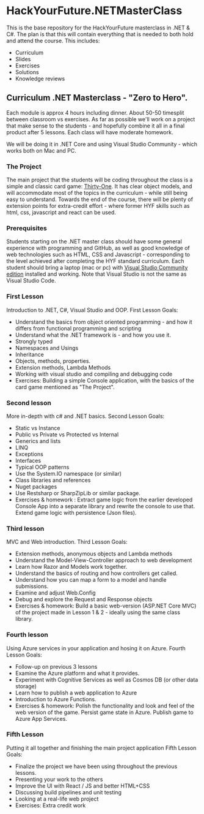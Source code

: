 # HackYourFuture.NETMasterClass
This is the base repository for the HackYourFuture masterclass in .NET & C#.
The plan is that this will contain everything that is needed to both hold and attend the course.
This includes:
* Curriculum
* Slides
* Exercises
* Solutions
* Knowledge reviews


## Curriculum .NET Masterclass - "Zero to Hero".

Each module is approx 4 hours including dinner. About 50-50 timesplit between classroom vs exercises.
As far as possible we'll work on a project that make sense to the students - and hopefully combine it all in a final product after 5 lessons.
Each class will have moderate homework.

We will be doing it in .NET Core and using Visual Studio Community - which works both on Mac and PC.

### The Project
The main project that the students will be coding throughout the class is a simple and classic card game: [Thirty-One](https://en.wikipedia.org/wiki/Thirty-one_(card_game)).
It has clear object models, and will accommodate most of the topics in the curriculum - while still being easy to understand.
Towards the end of the course, there will be plenty of extension points for extra-credit effort - where former HYF skills such as html, css, javascript and react can be used.

### Prerequisites
Students starting on the .NET master class should have some general experience with programming and GitHub, as well as good knowledge of web technologies such as HTML, CSS and Javascript - corresponding to the level achieved after completing the HYF standard curriculum. 
Each student should bring a laptop (mac or pc) with [Visual Studio Community edition](https://visualstudio.microsoft.com/vs/community/) installed and working. Note that Visual Studio is not the same as Visual Studio Code.

### First Lesson
Introduction to .NET, C#, Visual Studio and OOP.
First Lesson Goals:
* Understand the basics from object oriented programming - and how it differs from functional programming and scripting
* Understand what the .NET framework is - and how you use it.
* Strongly typed
* Namespaces and Usings
* Inheritance
* Objects, methods, properties.
* Extension methods, Lambda Methods
* Working with visual studio and compiling and debugging code
* Exercises: Building a simple Console application, with the basics of the card game mentioned as "The Project".

### Second lesson
More in-depth with c# and .NET basics.
Second Lesson Goals:
* Static vs Instance
* Public vs Private vs Protected vs Internal
* Generics and lists
* LINQ
* Exceptions
* Interfaces
* Typical OOP patterns
* Use the System.IO namespace (or similar)
* Class libraries and references
* Nuget packages
* Use Restsharp or SharpZipLib or similar package.
* Exercises & homework : Extract game logic from the earlier developed Console App into a separate library and rewrite the console to use that. Extend game logic with persistence (Json files).

### Third lesson
MVC and Web introduction.
Third Lesson Goals:
* Extension methods, anonymous objects and Lambda methods
* Understand the Model-View-Controller approach to web development
* Learn how Razor and Models work together.
* Understand the basics of routing and how controllers get called.
* Understand how you can map a form to a model and handle submissions.
* Examine and adjust Web.Config
* Debug and explore the Request and Response objects
* Exercises & homework: Build a basic web-version (ASP.NET Core MVC) of the project made in Lesson 1 & 2 - ideally using the same class library.

### Fourth lesson
Using Azure services in your application and hosing it on Azure.
Fourth Lesson Goals:
* Follow-up on previous 3 lessons
* Examine the Azure platform and what it provides.
* Experiment with Cognitive Services as well as Cosmos DB (or other data storage)
* Learn how to publish a web application to Azure
* Introduction to Azure Functions.
* Exercises & homework: Polish the functionality and look and feel of the web version of the game. Persist game state in Azure. Publish game to Azure App Services.

### Fifth Lesson
Putting it all together and finishing the main project application
Fifth Lesson Goals:
* Finalize the project we have been using throughout the previous lessons. 
* Presenting your work to the others
* Improve the UI with React / JS and better HTML+CSS
* Discussing build pipelines and unit testing
* Looking at a real-life web project
* Exercises: Extra credit work
